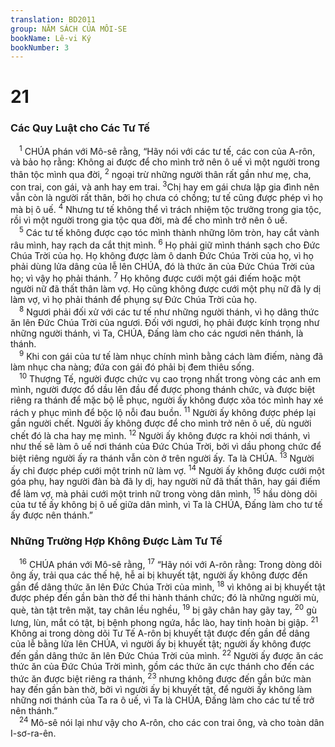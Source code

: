```yaml
---
translation: BD2011
group: NĂM SÁCH CỦA MÔI-SE
bookName: Lê-vi Ký 
bookNumber: 3
---
```


<div class="title"><h1>21</h1><h3>Các Quy Luật cho Các Tư Tế</h3></div>
<span class="verse le_21_1"> <sup>1</sup> CHÚA phán với Mô-sê rằng, “Hãy nói với các tư tế, các con của A-rôn, và bảo họ rằng: Không ai được để cho mình trở nên ô uế vì một người trong thân tộc mình qua đời, </span>
<span class="verse le_21_2"><sup>2</sup> ngoại trừ những người thân rất gần như mẹ, cha, con trai, con gái, và anh hay em trai. </span>
<span class="verse le_21_3"><sup>3</sup>Chị hay em gái chưa lập gia đình nên vẫn còn là người rất thân, bởi họ chưa có chồng; tư tế cũng được phép vì họ mà bị ô uế. </span>
<span class="verse le_21_4"><sup>4</sup> Nhưng tư tế không thể vì trách nhiệm tộc trưởng trong gia tộc, rồi vì một người trong gia tộc qua đời, mà để cho mình trở nên ô uế. <br/></span>
<span class="verse le_21_5"> <sup>5</sup> Các tư tế không được cạo tóc mình thành những lõm tròn, hay cắt vành râu mình, hay rạch da cắt thịt mình. </span>
<span class="verse le_21_6"><sup>6</sup> Họ phải giữ mình thánh sạch cho Ðức Chúa Trời của họ. Họ không được làm ô danh Ðức Chúa Trời của họ, vì họ phải dùng lửa dâng của lễ lên CHÚA, đó là thức ăn của Ðức Chúa Trời của họ; vì vậy họ phải thánh. </span>
<span class="verse le_21_7"><sup>7</sup> Họ không được cưới một gái điếm hoặc một người nữ đã thất thân làm vợ. Họ cũng không được cưới một phụ nữ đã ly dị làm vợ, vì họ phải thánh để phụng sự Ðức Chúa Trời của họ.<br/></span>
<span class="verse le_21_8"> <sup>8</sup> Ngươi phải đối xử với các tư tế như những người thánh, vì họ dâng thức ăn lên Ðức Chúa Trời của ngươi. Ðối với ngươi, họ phải được kính trọng như những người thánh, vì Ta, CHÚA, Ðấng làm cho các ngươi nên thánh, là thánh.<br/></span>
<span class="verse le_21_9"> <sup>9</sup> Khi con gái của tư tế làm nhục chính mình bằng cách làm điếm, nàng đã làm nhục cha nàng; đứa con gái đó phải bị đem thiêu sống.<br/></span>
<span class="verse le_21_10"> <sup>10</sup> Thượng Tế, người được chức vụ cao trọng nhất trong vòng các anh em mình, người được đổ dầu lên đầu để được phong thánh chức, và được biệt riêng ra thánh để mặc bộ lễ phục, người ấy không được xõa tóc mình hay xé rách y phục mình để bộc lộ nỗi đau buồn. </span>
<span class="verse le_21_11"><sup>11</sup> Người ấy không được phép lại gần người chết. Người ấy không được để cho mình trở nên ô uế, dù người chết đó là cha hay mẹ mình. </span>
<span class="verse le_21_12"><sup>12</sup> Người ấy không được ra khỏi nơi thánh, vì như thế sẽ làm ô uế nơi thánh của Ðức Chúa Trời, bởi vì dầu phong chức để biệt riêng người ấy ra thánh vẫn còn ở trên người ấy. Ta là CHÚA. </span>
<span class="verse le_21_13"><sup>13</sup> Người ấy chỉ được phép cưới một trinh nữ làm vợ. </span>
<span class="verse le_21_14"><sup>14</sup> Người ấy không được cưới một góa phụ, hay người đàn bà đã ly dị, hay người nữ đã thất thân, hay gái điếm để làm vợ, mà phải cưới một trinh nữ trong vòng dân mình, </span>
<span class="verse le_21_15"><sup>15</sup> hầu dòng dõi của tư tế ấy không bị ô uế giữa dân mình, vì Ta là CHÚA, Ðấng làm cho tư tế ấy được nên thánh.”<br/></span>
<div class="title"><h3>Những Trường Hợp Không Ðược Làm Tư Tế</h3></div>
<span class="verse le_21_16"> <sup>16</sup> CHÚA phán với Mô-sê rằng, </span>
<span class="verse le_21_17"><sup>17</sup> “Hãy nói với A-rôn rằng: Trong dòng dõi ông ấy, trải qua các thế hệ, hễ ai bị khuyết tật, người ấy không được đến gần để dâng thức ăn lên Ðức Chúa Trời của mình, </span>
<span class="verse le_21_18"><sup>18</sup> vì không ai bị khuyết tật được phép đến gần bàn thờ để thi hành thánh chức; đó là những người mù, què, tàn tật trên mặt, tay chân lều nghều, </span>
<span class="verse le_21_19"><sup>19</sup> bị gãy chân hay gãy tay, </span>
<span class="verse le_21_20"><sup>20</sup> gù lưng, lùn, mắt có tật, bị bệnh phong ngứa, hắc lào, hay tinh hoàn bị giập. </span>
<span class="verse le_21_21"><sup>21</sup> Không ai trong dòng dõi Tư Tế A-rôn bị khuyết tật được đến gần để dâng của lễ bằng lửa lên CHÚA, vì người ấy bị khuyết tật; người ấy không được đến gần dâng thức ăn lên Ðức Chúa Trời của mình. </span>
<span class="verse le_21_22"><sup>22</sup> Người ấy được ăn các thức ăn của Ðức Chúa Trời mình, gồm các thức ăn cực thánh cho đến các thức ăn được biệt riêng ra thánh, </span>
<span class="verse le_21_23"><sup>23</sup> nhưng không được đến gần bức màn hay đến gần bàn thờ, bởi vì người ấy bị khuyết tật, để người ấy không làm những nơi thánh của Ta ra ô uế, vì Ta là CHÚA, Ðấng làm cho các tư tế trở nên thánh.”<br/></span>
<span class="verse le_21_24"> <sup>24</sup> Mô-sê nói lại như vậy cho A-rôn, cho các con trai ông, và cho toàn dân I-sơ-ra-ên.<br/></span>
